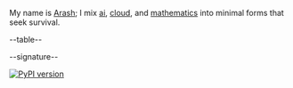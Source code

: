 My name is [Arash](http://kamangir.net/); I mix [ai](https://github.com/kamangir/roofAI), [cloud](https://github.com/kamangir/hubble), and [mathematics](https://github.com/kamangir/giza) into minimal forms that seek survival.

--table--

--signature--

[![PyPI version](https://img.shields.io/pypi/v/kamangir.svg)](https://pypi.org/project/kamangir/)
